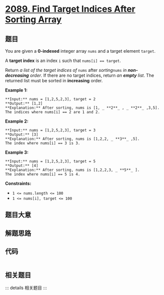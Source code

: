 # [2089. Find Target Indices After Sorting Array](https://leetcode.com/problems/find-target-indices-after-sorting-array)

## 题目

You are given a **0-indexed** integer array `nums` and a target element
`target`.

A **target index** is an index `i` such that `nums[i] == target`.

Return _a list of the target indices of_ `nums` after _sorting_`nums` _in
**non-decreasing** order_. If there are no target indices, return _an
**empty** list_. The returned list must be sorted in **increasing** order.



**Example 1:**

    
    
    **Input:** nums = [1,2,5,2,3], target = 2
    **Output:** [1,2]
    **Explanation:** After sorting, nums is [1, _ **2**_ , _ **2**_ ,3,5].
    The indices where nums[i] == 2 are 1 and 2.
    

**Example 2:**

    
    
    **Input:** nums = [1,2,5,2,3], target = 3
    **Output:** [3]
    **Explanation:** After sorting, nums is [1,2,2, _ **3**_ ,5].
    The index where nums[i] == 3 is 3.
    

**Example 3:**

    
    
    **Input:** nums = [1,2,5,2,3], target = 5
    **Output:** [4]
    **Explanation:** After sorting, nums is [1,2,2,3, _ **5**_ ].
    The index where nums[i] == 5 is 4.
    



**Constraints:**

  * `1 <= nums.length <= 100`
  * `1 <= nums[i], target <= 100`


## 题目大意

## 解题思路

## 代码

```javascript

```

## 相关题目

::: details 相关题目
:::
